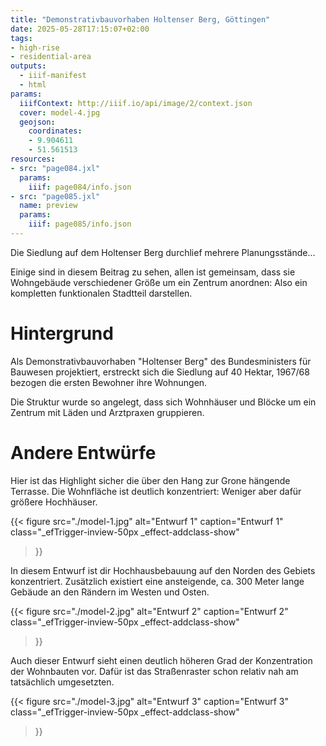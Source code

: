 ```yaml
---
title: "Demonstrativbauvorhaben Holtenser Berg, Göttingen"
date: 2025-05-28T17:15:07+02:00
tags:
- high-rise
- residential-area
outputs:
  - iiif-manifest
  - html
params:
  iiifContext: http://iiif.io/api/image/2/context.json
  cover: model-4.jpg
  geojson:
    coordinates:
    - 9.904611
    - 51.561513
resources:
- src: "page084.jxl"
  params:
    iiif: page084/info.json
- src: "page085.jxl"
  name: preview
  params:
    iiif: page085/info.json
---
```


Die Siedlung auf dem Holtenser Berg durchlief mehrere Planungsstände...
<!--more-->
Einige sind in diesem Beitrag zu sehen, allen ist gemeinsam, dass sie Wohngebäude verschiedener Größe um ein Zentrum anordnen: Also ein kompletten funktionalen Stadtteil darstellen.

# Hintergrund
Als Demonstrativbauvorhaben "Holtenser Berg" des Bundesministers für Bauwesen projektiert, erstreckt sich die Siedlung auf 40 Hektar, 1967/68 bezogen die ersten Bewohner ihre Wohnungen.

Die Struktur wurde so angelegt, dass sich Wohnhäuser und Blöcke um ein Zentrum mit Läden und Arztpraxen gruppieren.

# Andere Entwürfe

Hier ist das Highlight sicher die über den Hang zur Grone hängende Terrasse. Die Wohnfläche ist deutlich konzentriert: Weniger aber dafür größere Hochhäuser.

{{< figure
  src="./model-1.jpg"
  alt="Entwurf 1"
  caption="Entwurf 1"
  class="_efTrigger-inview-50px _effect-addclass-show"
>}}

In diesem Entwurf ist dir Hochhausbebauung auf den Norden des Gebiets konzentriert. Zusätzlich existiert eine ansteigende, ca. 300 Meter lange Gebäude an den Rändern im Westen und Osten.

{{< figure
  src="./model-2.jpg"
  alt="Entwurf 2"
  caption="Entwurf 2"
  class="_efTrigger-inview-50px _effect-addclass-show"
>}}

Auch dieser Entwurf sieht einen deutlich höheren Grad der Konzentration der Wohnbauten vor. Dafür ist das Straßenraster schon relativ nah am tatsächlich umgesetzten.

{{< figure
  src="./model-3.jpg"
  alt="Entwurf 3"
  caption="Entwurf 3"
  class="_efTrigger-inview-50px _effect-addclass-show"
>}}
